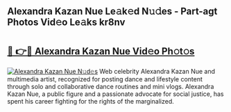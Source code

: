 ## Alexandra Kazan Nue Le𝚊k𝚎d N𝚞𝚍es - Part-agt Photos Vid𝚎o Le𝚊ks kr8nv

# <h2><a href="http://fb7c78.evod.top/?m=Alexandra+Kazan+Nue">🔗 👉🔴 Alexandra Kazan Nue Vid𝚎o Ph𝚘t𝚘s</a></h2>

[![Alexandra Kazan Nue N𝚞d𝚎s](https://i.imgur.com/8V9OHl7.gif)](http://fb7c78.evod.top/?m=Alexandra+Kazan+Nue)
Web celebrity Alexandra Kazan Nue and multimedia artist, recognized for posting dance and lifestyle content through solo and collaborative dance routines and mini vlogs. Alexandra Kazan Nue, a public figure and a passionate advocate for social justice, has spent his career fighting for the rights of the marginalized. 
